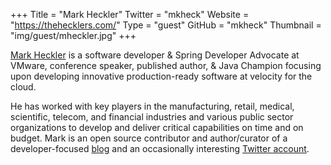 +++
Title = "Mark Heckler"
Twitter = "mkheck"
Website = "https://thehecklers.com/"
Type = "guest"
GitHub = "mkheck"
Thumbnail = "img/guest/mheckler.jpg"
+++

[Mark Heckler](https://thehecklers.com/) is a software developer & Spring Developer Advocate at VMware, conference speaker, published author, & Java Champion focusing upon developing innovative production-ready software at velocity for the cloud.

He has worked with key players in the manufacturing, retail, medical, scientific, telecom, and financial industries and various public sector organizations to develop and deliver critical capabilities on time and on budget. Mark is an open source contributor and author/curator of a developer-focused [blog](https://www.thehecklers.com) and an occasionally interesting [Twitter account](https://twitter.com/mkheck).